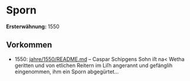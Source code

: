# Sporn

**Ersterwähnung:** 1550

## Vorkommen
- 1550: [jahre/1550/README.md](../jahre/1550/README.md) – Caspar Schipgens Sohn iſt na< Wetha geritten und
von etlichen Reitern im Liſh angerannt und gefänglih
eingenommen, ihm ein Sporn abgegürtet...
